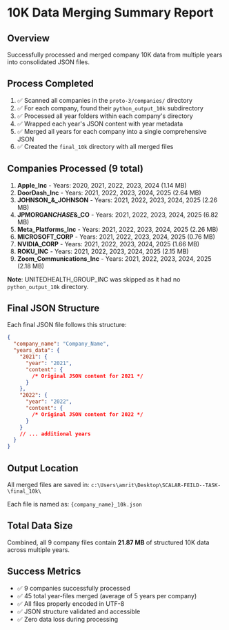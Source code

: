 # 10K Data Merging Summary Report

## Overview

Successfully processed and merged company 10K data from multiple years into consolidated JSON files.

## Process Completed

1. ✅ Scanned all companies in the `proto-3/companies/` directory
2. ✅ For each company, found their `python_output_10k` subdirectory
3. ✅ Processed all year folders within each company's directory
4. ✅ Wrapped each year's JSON content with year metadata
5. ✅ Merged all years for each company into a single comprehensive JSON
6. ✅ Created the `final_10k` directory with all merged files

## Companies Processed (9 total)

1. **Apple_Inc** - Years: 2020, 2021, 2022, 2023, 2024 (1.14 MB)
2. **DoorDash_Inc** - Years: 2021, 2022, 2023, 2024, 2025 (2.64 MB)
3. **JOHNSON\_&_JOHNSON** - Years: 2021, 2022, 2023, 2024, 2025 (2.26 MB)
4. **JPMORGAN*CHASE*&\_CO** - Years: 2021, 2022, 2023, 2024, 2025 (6.82 MB)
5. **Meta_Platforms_Inc** - Years: 2021, 2022, 2023, 2024, 2025 (2.26 MB)
6. **MICROSOFT_CORP** - Years: 2021, 2022, 2023, 2024, 2025 (0.76 MB)
7. **NVIDIA_CORP** - Years: 2021, 2022, 2023, 2024, 2025 (1.66 MB)
8. **ROKU_INC** - Years: 2021, 2022, 2023, 2024, 2025 (2.15 MB)
9. **Zoom_Communications_Inc** - Years: 2021, 2022, 2023, 2024, 2025 (2.18 MB)

**Note**: UNITEDHEALTH_GROUP_INC was skipped as it had no `python_output_10k` directory.

## Final JSON Structure

Each final JSON file follows this structure:

```json
{
  "company_name": "Company_Name",
  "years_data": {
    "2021": {
      "year": "2021",
      "content": {
        /* Original JSON content for 2021 */
      }
    },
    "2022": {
      "year": "2022",
      "content": {
        /* Original JSON content for 2022 */
      }
    }
    // ... additional years
  }
}
```

## Output Location

All merged files are saved in: `c:\Users\amrit\Desktop\SCALAR-FEILD--TASK-\final_10k\`

Each file is named as: `{company_name}_10k.json`

## Total Data Size

Combined, all 9 company files contain **21.87 MB** of structured 10K data across multiple years.

## Success Metrics

- ✅ 9 companies successfully processed
- ✅ 45 total year-files merged (average of 5 years per company)
- ✅ All files properly encoded in UTF-8
- ✅ JSON structure validated and accessible
- ✅ Zero data loss during processing
